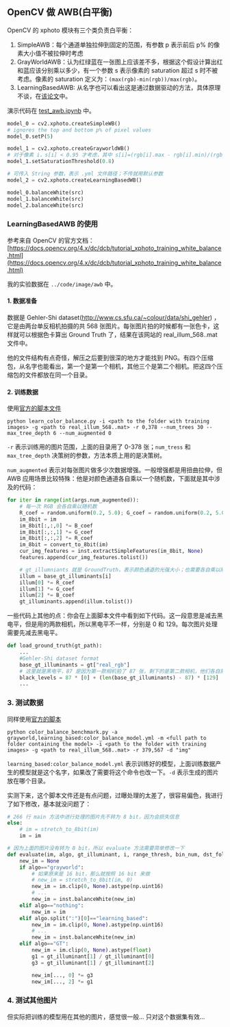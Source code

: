 ## OpenCV 做 AWB(白平衡)

OpenCV 的 xphoto 模块有三个类负责白平衡：

1. SimpleAWB：每个通道单独拉伸到固定的范围，有参数 p 表示前后 p% 的像素大小值不被拉伸时考虑
2. GrayWorldAWB：认为红绿蓝在一张图上应该差不多，根据这个假设计算出红和蓝应该分别乘以多少，有一个参数 s 表示像素的 saturation 超过 s 时不被考虑。像素的 saturation 定义为：`(max(rgb)-min(rgb))/max(rgb)`。
3. LearningBasedAWB: 从名字也可以看出这是通过数据驱动的方法，具体原理不谈，在[该论文](https://openaccess.thecvf.com/content_cvpr_2015/papers/Cheng_Effective_Learning-Based_Illuminant_2015_CVPR_paper.pdf)中。

演示代码在 [test_awb.ipynb](../code/test_awb.ipynb) 中。

```python
model_0 = cv2.xphoto.createSimpleWB()
# ignores the top and bottom p% of pixel values
model_0.setP(5) 

model_1 = cv2.xphoto.createGrayworldWB()
# 对于像素 i，s[i] < 0.95 才考虑，其中 s[i]=(rgb[i].max - rgb[i].min)/(rgb[i].max)
model_1.setSaturationThreshold(0.8) 

# 可传入 String 参数，表示 .yml 文件路径；不传就用默认参数
model_2 = cv2.xphoto.createLearningBasedWB()

model_0.balanceWhite(src)
model_1.balanceWhite(src)
model_2.balanceWhite(src)
```

### LearningBasedAWB 的使用

参考来自 OpenCV 的官方文档：[https://docs.opencv.org/4.x/dc/dcb/tutorial_xphoto_training_white_balance.html](https://docs.opencv.org/4.x/dc/dcb/tutorial_xphoto_training_white_balance.html)

我的实验数据在 `../code/image/awb` 中。

#### 1. 数据准备

数据是 Gehler-Shi dataset(http://www.cs.sfu.ca/~colour/data/shi_gehler) ，它是由两台单反相机拍摄的共 568 张图片。每张图片拍的时候都有一张色卡，这样就可以根据色卡算出 Ground Truth 了，结果在该网站的 real_illum_568..mat 文件中。

他的文件结构有点奇怪，解压之后要到很深的地方才能找到 PNG。有四个压缩包，从名字也能看出，第一个是第一个相机，其他三个是第二个相机。把这四个压缩包的文件都放在同一个目录。

#### 2. 训练数据

使用[官方的脚本文件](https://github.com/opencv/opencv_contrib/tree/master/modules/xphoto/samples/learn_color_balance.py)
```
python learn_color_balance.py -i <path to the folder with training images> -g <path to real_illum_568..mat> -r 0,378 --num_trees 30 --max_tree_depth 6 --num_augmented 0
```

`-r` 表示训练用的图片范围，上面的目录用了 0-378 张；`num_tress` 和 `max_tree_depth` 决策树的参数，方法本质上用的是决策树。

`num_augmented` 表示对每张图片做多少次数据增强。一般增强都是用扭曲拉伸，但 AWB 应用场景比较特殊：他是对颜色通道各自乘以一个随机数，下面就是其中涉及的代码：

```python
for iter in range(int(args.num_augmented)):
    # 每一次 RGB 会各自乘以随机数
    R_coef = random.uniform(0.2, 5.0); G_coef = random.uniform(0.2, 5.0); B_coef = random.uniform(0.2, 5.0)
    im_8bit = im
    im_8bit[:,:,0] *= B_coef
    im_8bit[:,:,1] *= G_coef
    im_8bit[:,:,2] *= R_coef
    im_8bit = convert_to_8bit(im)
    cur_img_features = inst.extractSimpleFeatures(im_8bit, None)
    features.append(cur_img_features.tolist())

    # gt_illumniants 就是 GroundTruth，表示颜色通道的光强大小；也需要各自乘以刚才的对应随机数
    illum = base_gt_illuminants[i]
    illum[0] *= R_coef
    illum[1] *= G_coef
    illum[2] *= B_coef
    gt_illuminants.append(illum.tolist())
```

一些代码上其他的点：你会在上面脚本文件中看到如下代码。这一段意思是减去黑电平，但是用的两款相机，所以黑电平不一样，分别是 0 和 129。每次图片处理需要先减去黑电平。
```python
def load_ground_truth(gt_path):
    ...
    #Gehler-Shi dataset format
    base_gt_illuminants = gt["real_rgb"]
    # 这里就是黑电平，87 是因为第一款相机拍了 87 张，剩下的是第二款相机，他们各自黑电平分别是 0 和 129
    black_levels = 87 * [0] + (len(base_gt_illuminants) - 87) * [129]
    ...
```

### 3. 测试数据

同样使用[官方的脚本](https://github.com/opencv/opencv_contrib/tree/master/modules/xphoto/samples/color_balance_benchmark.py)
```
python color_balance_benchmark.py -a grayworld,learning_based:color_balance_model.yml -m <full path to folder containing the model> -i <path to the folder with training images> -g <path to real_illum_568..mat> -r 379,567 -d "img"
```

`learning_based:color_balance_model.yml` 表示训练好的模型，上面训练数据产生的模型就是这个名字，如果改了需要将这个命令也改一下。`-d` 表示生成的图片放在哪个目录。

实测下来，这个脚本文件还是有点问题，过曝处理的太差了，很容易偏色，我进行了如下修改，基本就没问题了：

``` python
# 266 行 main 方法中进行处理的图片先不转为 8 bit，因为会损失信息
else:
    # im = stretch_to_8bit(im)
    im = im

# 因为上面的图片没有转为 8 bit，所以 evaluate 方法需要简单修改一下
def evaluate(im, algo, gt_illuminant, i, range_thresh, bin_num, dst_folder, model_folder):
    new_im = None
    if algo=="grayworld":
        # 如果原来是 16 bit，那么就按照 16 bit 来做
        # new_im = stretch_to_8bit(im, 0)
        new_im = im.clip(0, None).astype(np.uint16)
        # ...
        new_im = inst.balanceWhite(new_im)
    elif algo=="nothing":
        new_im = im
    elif algo.split(":")[0]=="learning_based":
        new_im = im.clip(0, None).astype(np.uint16)
        # ...
        new_im = inst.balanceWhite(new_im)
    elif algo=="GT":
        new_im = im.clip(0, None).astype(float)
        g1 = gt_illuminant[1] / gt_illuminant[0]
        g3 = gt_illuminant[1] / gt_illuminant[2]

        new_im[..., 0] *= g3
        new_im[..., 2] *= g1
```

### 4. 测试其他图片

但实际把训练的模型用在其他的图片，感觉很一般... 只对这个数据集有效...